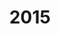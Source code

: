 ---
title: "2015"
excerpt: "2015.11.13–11.15, BIT’s Annual World Congress of 3D Printing 2015, Qingdao (Oral)"
---